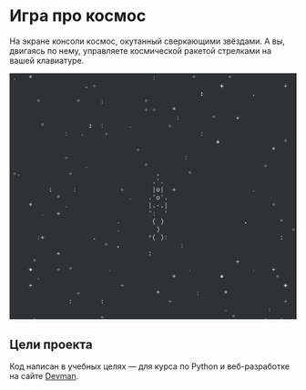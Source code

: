 # Игра про космос

На экране консоли космос, окутанный сверкающими звёздами. А вы, двигаясь по нему, управляете космической ракетой стрелками на вашей клавиатуре. 

![](frames/async_console_game.gif)


## Цели проекта

Код написан в учебных целях — для курса по Python и веб-разработке на сайте [Devman](https://dvmn.org).
